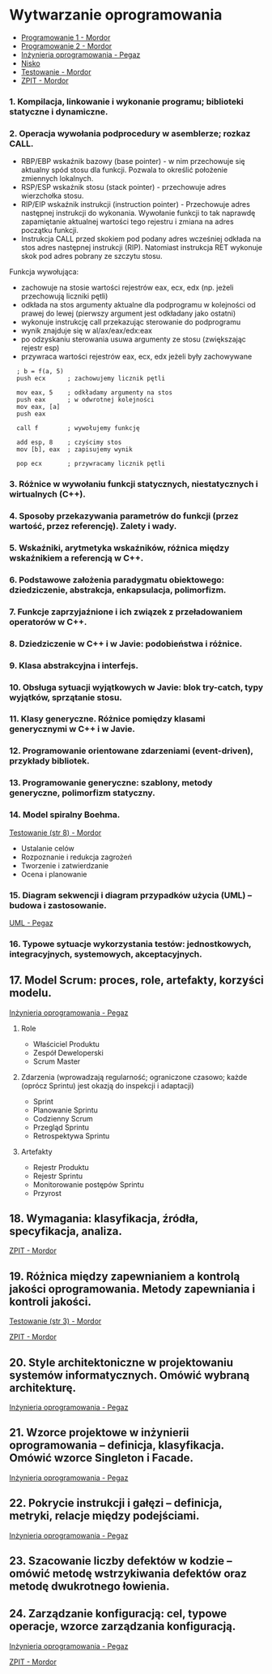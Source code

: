 # Wytwarzanie oprogramowania
- [Programowanie 1 - Mordor](https://mordor.ksi.ii.uj.edu.pl/repo/ii/1rok/P/Wyklady/2015-2016%20-%20Kawa/Programowanie_1_slajdy_pegaz.pdf)
- [Programowanie 2 - Mordor](https://mordor.ksi.ii.uj.edu.pl/repo/ii/1rok/P/Wyklady/2015-2016%20-%20Kawa/Programowanie_2_slajdy_pegaz.pdf)
- [Inżynieria oprogramowania - Pegaz](https://pegaz.uj.edu.pl/course/view.php?id=245451)
- [Nisko](https://sites.google.com/site/prognisk/home)
- [Testowanie - Mordor](https://mordor.ksi.ii.uj.edu.pl/repo/ii/specjalnosciowe/TestowanieOprogramowania/Wyklady/2016-2017/)
- [ZPIT - Mordor](https://mordor.ksi.ii.uj.edu.pl/repo/ii/specjalnosciowe/ZPIT/Wyklady/2016-2017/)

### 1. Kompilacja, linkowanie i wykonanie programu; biblioteki statyczne i dynamiczne.
    
### 2. Operacja wywołania podprocedury w asemblerze; rozkaz CALL.
- RBP/EBP wskaźnik bazowy (base pointer) - w nim przechowuje się aktualny spód stosu dla funkcji. Pozwala to określić położenie zmiennych lokalnych.
- RSP/ESP wskaźnik stosu (stack pointer) - przechowuje adres wierzchołka stosu.
- RIP/EIP wskaźnik instrukcji (instruction pointer) - Przechowuje adres następnej instrukcji do wykonania. Wywołanie funkcji to tak naprawdę zapamiętanie aktualnej wartości tego rejestru i zmiana na adres początku funkcji.
- Instrukcja CALL przed skokiem pod podany adres wcześniej odkłada na stos adres następnej instrukcji (RIP). Natomiast instrukcja RET wykonuje skok pod adres pobrany ze szczytu stosu.

Funkcja wywołująca:
- zachowuje na stosie wartości rejestrów eax, ecx, edx (np. jeżeli przechowują liczniki pętli)
- odkłada na stos argumenty aktualne dla podprogramu w kolejności od prawej do lewej (pierwszy argument jest odkładany jako ostatni)
- wykonuje instrukcję call przekazując sterowanie do podprogramu
- wynik znajduje się w al/ax/eax/edx:eax
- po odzyskaniu sterowania usuwa argumenty ze stosu (zwiększając rejestr esp)
- przywraca wartości rejestrów eax, ecx, edx jeżeli były zachowywane
```
  ; b = f(a, 5)
  push ecx      ; zachowujemy licznik pętli 
 
  mov eax, 5    ; odkładamy argumenty na stos
  push eax      ; w odwrotnej kolejności
  mov eax, [a]
  push eax
 
  call f        ; wywołujemy funkcję 
 
  add esp, 8    ; czyścimy stos
  mov [b], eax  ; zapisujemy wynik
 
  pop ecx       ; przywracamy licznik pętli
```

### 3. Różnice w wywołaniu funkcji statycznych, niestatycznych i wirtualnych (C++).
    
### 4. Sposoby przekazywania parametrów do funkcji (przez wartość, przez referencję). Zalety i wady.
    
### 5. Wskaźniki, arytmetyka wskaźników, różnica między wskaźnikiem a referencją w C++.
    
### 6. Podstawowe założenia paradygmatu obiektowego: dziedziczenie, abstrakcja, enkapsulacja, polimorfizm.
    
### 7. Funkcje zaprzyjaźnione i ich związek z przeładowaniem operatorów w C++.
    
### 8. Dziedziczenie w C++ i w Javie: podobieństwa i różnice.
	
### 9. Klasa abstrakcyjna i interfejs.
	
### 10. Obsługa sytuacji wyjątkowych w Javie: blok try-catch, typy wyjątków, sprzątanie stosu.
	
### 11. Klasy generyczne. Różnice pomiędzy klasami generycznymi w C++ i w Javie.

### 12. Programowanie orientowane zdarzeniami (event-driven), przykłady bibliotek.
	
### 13. Programowanie generyczne: szablony, metody generyczne, polimorfizm statyczny.

### 14. Model spiralny Boehma.
[Testowanie (str 8) - Mordor](https://mordor.ksi.ii.uj.edu.pl/repo/ii/specjalnosciowe/TestowanieOprogramowania/Wyklady/2016-2017/02_TestowanieWCykluZycia.pdf)

- Ustalanie celów
- Rozpoznanie i redukcja zagrożeń
- Tworzenie i zatwierdzanie
- Ocena i planowanie

### 15. Diagram sekwencji i diagram przypadków użycia (UML) – budowa i zastosowanie.
[UML - Pegaz](https://pegaz.uj.edu.pl/pluginfile.php/2053910/mod_resource/content/1/2017_03_08_Wyklad%201%20-%20PodstawyIUMLI.pdf)

### 16. Typowe sytuacje wykorzystania testów: jednostkowych, integracyjnych, systemowych, akceptacyjnych.

## 17. Model Scrum: proces, role, artefakty, korzyści modelu.
[Inżynieria oprogramowania - Pegaz](https://pegaz.uj.edu.pl/pluginfile.php/2069772/mod_resource/content/1/2017_04_05_Wyklad%204%20-%20Zwinne%20procesy%20wytwarzania%20oprogramowania%20-%20cz%201.pdf)

1. Role
    - Właściciel Produktu
    - Zespół Deweloperski
    - Scrum Master

1. Zdarzenia (wprowadzają regularność; ograniczone czasowo; każde (oprócz Sprintu) jest okazją do inspekcji i adaptacji)
    - Sprint
    - Planowanie Sprintu
    - Codzienny Scrum
    - Przegląd Sprintu
    - Retrospektywa Sprintu

1. Artefakty
    - Rejestr Produktu
    - Rejestr Sprintu
    - Monitorowanie postępów Sprintu
    - Przyrost

## 18. Wymagania: klasyfikacja, źródła, specyfikacja, analiza.
[ZPIT - Mordor](https://mordor.ksi.ii.uj.edu.pl/repo/ii/specjalnosciowe/ZPIT/Wyklady/2016-2017/wyklad_01.pdf)

## 19. Różnica między zapewnianiem a kontrolą jakości oprogramowania. Metody zapewniania i kontroli jakości.
[Testowanie (str 3) - Mordor](https://mordor.ksi.ii.uj.edu.pl/repo/ii/specjalnosciowe/TestowanieOprogramowania/Wyklady/2016-2017/13_JakoscOprogramowania.pdf)

[ZPIT - Mordor](https://mordor.ksi.ii.uj.edu.pl/repo/ii/specjalnosciowe/ZPIT/Wyklady/2016-2017/wyklad_06.pdf)

## 20. Style architektoniczne w projektowaniu systemów informatycznych. Omówić wybraną architekturę.
[Inżynieria oprogramowania - Pegaz](https://pegaz.uj.edu.pl/pluginfile.php/2119990/mod_resource/content/1/2017_04_26_Wyklad%207%20-%20Projektowanie%20systemu%2C%20wzorce%20architektoniczne.pdf)

## 21. Wzorce projektowe w inżynierii oprogramowania – definicja, klasyfikacja. Omówić wzorce Singleton i Facade.
[Inżynieria oprogramowania - Pegaz](https://pegaz.uj.edu.pl/pluginfile.php/2119993/mod_resource/content/1/2017_05_17_Wyklad%209%20-%20Wzorce%20Obiektowe%2C%20implementacja.pdf)

## 22. Pokrycie instrukcji i gałęzi – definicja, metryki, relacje między podejściami.
[Inżynieria oprogramowania - Pegaz](https://pegaz.uj.edu.pl/pluginfile.php/2119994/mod_resource/content/1/2017_05_24_Wyklad%2010%20-%20Testowanie%20i%20kontrola%20jakosci.pdf)

## 23. Szacowanie liczby defektów w kodzie – omówić metodę wstrzykiwania defektów oraz metodę dwukrotnego łowienia.
    
## 24. Zarządzanie konfiguracją: cel, typowe operacje, wzorce zarządzania konfiguracją.
[Inżynieria oprogramowania - Pegaz](https://pegaz.uj.edu.pl/pluginfile.php/2125297/mod_resource/content/1/2017_05_31_Wyklad%2011%20-%20Testowanie%20i%20ewolucja%20oprogramowania_dprzucicCI.pdf)

[ZPIT - Mordor](https://mordor.ksi.ii.uj.edu.pl/repo/ii/specjalnosciowe/ZPIT/Wyklady/2016-2017/wyklad_06.pdf)
